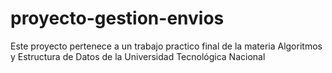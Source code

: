 # proyecto-gestion-envios
Este proyecto pertenece a un trabajo practico final de la materia Algoritmos y Estructura de Datos de la Universidad Tecnológica Nacional
